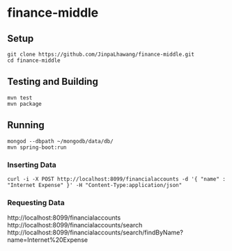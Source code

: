 # finance-middle

## Setup

```
git clone https://github.com/JinpaLhawang/finance-middle.git
cd finance-middle
```

## Testing and Building

```
mvn test
mvn package
```

## Running

```
mongod --dbpath ~/mongodb/data/db/
mvn spring-boot:run
```

### Inserting Data

```
curl -i -X POST http://localhost:8099/financialaccounts -d '{ "name" : "Internet Expense" }' -H "Content-Type:application/json"
```

### Requesting Data

http://localhost:8099/financialaccounts
http://localhost:8099/financialaccounts/search
http://localhost:8099/financialaccounts/search/findByName?name=Internet%20Expense
